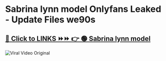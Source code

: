 
 # Sabrina lynn model Onlyfans Leaked - Update Files we90s

## <h2><a href="https://clipsfans.com/Sabrina_lynn_model&ref=git">🔗 Click to LINKS ⏩⏩ 👉 🟢 Sabrina lynn model </a></h2>

<a href="https://clipsfans.com/Sabrina_lynn_model&ref=git" rel="nofollow" data-target="animated-image.originalLink"><img src="https://i.ibb.co.com/xMMVF88/686577567.gif" alt="Viral Video Original" style="max-width: 100%; display: inline-block;" data-target="animated-image.originalImage"></a>

